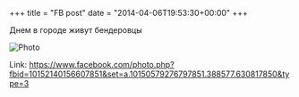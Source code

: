 +++
title = "FB post"
date = "2014-04-06T19:53:30+00:00"
+++

Днем в городе живут бендеровцы

![Photo](https://scontent.xx.fbcdn.net/v/t1.0-0/p130x130/10001321_10152140156607851_1719042809_n.jpg?oh=dd2c1568bc3e6af9696181b3356952bc&oe=595BA7D2)


Link: https://www.facebook.com/photo.php?fbid=10152140156607851&set=a.10150579276797851.388577.630817850&type=3
